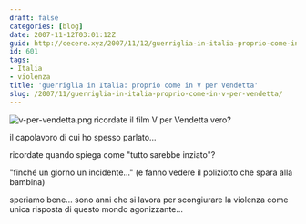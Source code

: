 ```yaml
---
draft: false
categories: [blog]
date: 2007-11-12T03:01:12Z
guid: http://cecere.xyz/2007/11/12/guerriglia-in-italia-proprio-come-in-v-per-vendetta/
id: 601
tags:
- Italia
- violenza
title: 'guerriglia in Italia: proprio come in V per Vendetta'
slug: /2007/11/guerriglia-in-italia-proprio-come-in-v-per-vendetta/
---
```


<img src='http://cecere.xyz/wp-content/uploads/sites/3/2007/11/v-per-vendetta.png' alt='v-per-vendetta.png' align="left" />ricordate il film V per Vendetta vero?

il capolavoro di cui ho spesso parlato…

ricordate quando spiega come "tutto sarebbe inziato"?
  
"finché un giorno un incidente…" (e fanno vedere il poliziotto che spara alla bambina)

speriamo bene… sono anni che si lavora per scongiurare la violenza come unica risposta di questo mondo agonizzante…